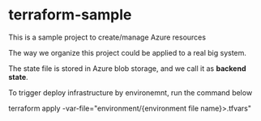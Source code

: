 # terraform-sample

<p>
This is a sample project to create/manage Azure resources
</p>
The way we organize this project could be applied to a real big system.

The state file is stored in Azure blob storage, and we call it as <strong>backend state</strong>.

To trigger deploy infrastructure by environemnt, run the command below

<quote>terraform apply -var-file="environment/{environment file name}>.tfvars"</quote>


